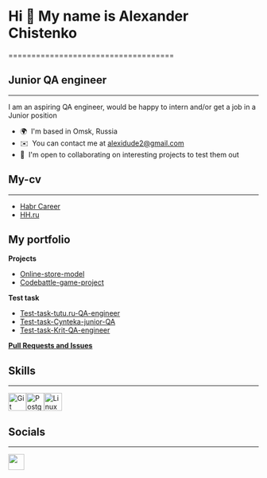  # Hi 👋 My name is Alexander Chistenko
====================================

## Junior QA engineer
------------------

I am an aspiring QA engineer, would be happy to intern and/or get a job in a Junior position

* 🌍  I'm based in Omsk, Russia
* ✉️  You can contact me at [alexidude2@gmail.com](mailto:alexidude2@gmail.com)
* 🤝  I'm open to collaborating on interesting projects to test them out

## My-cv
 ------------------
   - [Habr Career](https://career.habr.com/alexidude)
   - [HH.ru](https://omsk.hh.ru/resume/db91cfb5ff0c5350cb0039ed1f73476a516b39)
     
## My portfolio    

 **Projects**
 * [Online-store-model](https://github.com/alexidude/Online-store-model)
 * [Codebattle-game-project](https://github.com/alexidude/Codebattle-game-project)
   
**Test task**
   * [Test-task-tutu.ru-QA-engineer](https://github.com/alexidude/Test-task-tutu.ru-QA-engineer)
   * [Test-task-Cynteka-junior-QA](https://github.com/alexidude/Test-task-Cynteka-junior-QA)
   * [Test-task-Krit-QA-engineer](https://github.com/alexidude/Test-task-Krit-QA-engineer)

**[Pull Requests and Issues](https://github.com/search?q=author%3Aalexidude&type=issues&s=created&o=desc)**
   
## Skills
------------------
<p align="left">
<a href="https://git-scm.com/" target="_blank" rel="noreferrer"><img src="https://raw.githubusercontent.com/danielcranney/readme-generator/main/public/icons/skills/git-colored.svg" width="36" height="36" alt="Git" /></a><a href="https://www.postgresql.org/" target="_blank" rel="noreferrer"><img src="https://raw.githubusercontent.com/danielcranney/readme-generator/main/public/icons/skills/postgresql-colored.svg" width="36" height="36" alt="PostgreSQL" /></a><a href="https://www.linux.org" target="_blank" rel="noreferrer"><img src="https://raw.githubusercontent.com/danielcranney/readme-generator/main/public/icons/skills/linux-colored.svg" width="36" height="36" alt="Linux" /></a>
</p>


## Socials
------------------
<p align="left"> <a href="https://www.linkedin.com/in/alexidude" target="_blank" rel="noreferrer"> <picture> <source media="(prefers-color-scheme: dark)" srcset="https://raw.githubusercontent.com/danielcranney/readme-generator/main/public/icons/socials/linkedin-dark.svg" /> <source media="(prefers-color-scheme: light)" srcset="https://raw.githubusercontent.com/danielcranney/readme-generator/main/public/icons/socials/linkedin.svg" /> <img src="https://raw.githubusercontent.com/danielcranney/readme-generator/main/public/icons/socials/linkedin.svg" width="32" height="32" /> </picture> </a></p>
